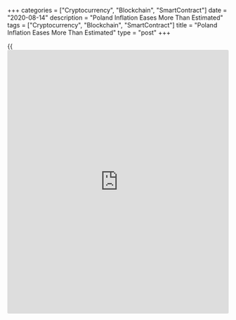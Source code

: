 +++
categories = ["Cryptocurrency", "Blockchain", "SmartContract"]
date = "2020-08-14"
description = "Poland Inflation Eases More Than Estimated"
tags = ["Cryptocurrency", "Blockchain", "SmartContract"]
title = "Poland Inflation Eases More Than Estimated"
type = "post"
+++

{{<iframe id="large-banner" src="https://www.bounty.group/#slide=24.0" width="100%" height="600" scrolling="no" style="border: 0px solid rgb(216, 221, 230); border-radius: 3px;">}}

Poland's consumer price inflation eased to more than estimated in July,
final data from Statistics Poland showed on Friday.

The consumer price index rose 3.0 percent year-on-year in July, after
3.3 percent increase in June. According to the initial estimate,
inflation was 3.1 percent.

Prices for Housing, water, electricity, gas and other fuel grew 7.2
percent yearly in July and those of Restaurants and hotels gained 6.0
percent. Education cost rose 5.7 percent and prices for [health][1]
increased 5.3 percent.

Prices for alcoholic beverages and tobacco, and food and non-alcoholic
beverages rose by 4.7 percent and 3.9 percent, respectively.

Meanwhile, prices of fuels for transport, and clothing and footwear
declined by 8.5 percent and 1.9 percent, respectively.

On a month-on-month basis, consumer prices fell 0.2 percent in July
versus a 0.1 percent decline in the initial estimate. In June, consumer
prices rose 0.6 percent.

For comments and feedback [contact](https://www.playgroundfx.com/contact/): editorial@rtt[news](https://www.letsplayfx.com/blog/forex-news-website/).com

[Economic News][2]

 **What parts of the world are seeing the best (and worst) economic
performances lately? Click[here][3] to check out our [Econ Scorecard][3]
and find out! See up-to-the-moment [ranking](https://www.playgroundfx.com/blog/crypto-exchange-ranking/)s for the best and worst
performers in [GDP][4], [unemployment rate][5], [inflation][6] and much
more.**

   1. www.rtt[news](https://www.letsplayfx.com/blog/forex-news-website/).com/Content/Health.aspx
   2. www.rtt[news](https://www.letsplayfx.com/blog/forex-news-website/).com/Content/EconomicNews.aspx
   3. www.rtt[news](https://www.letsplayfx.com/blog/forex-news-website/).com/economic-scorecard/world-rank/industrial-production/highest-performance.aspx
   4. www.rtt[news](https://www.letsplayfx.com/blog/forex-news-website/).com/economic-scorecard/world-rank/GDP/highest-performance.aspx
   5. www.rtt[news](https://www.letsplayfx.com/blog/forex-news-website/).com/economic-scorecard/world-rank/unemployment-rate/lowest-performance.aspx
   6. www.rtt[news](https://www.letsplayfx.com/blog/forex-news-website/).com/economic-scorecard/world-rank/CPI/highest-performance.aspx